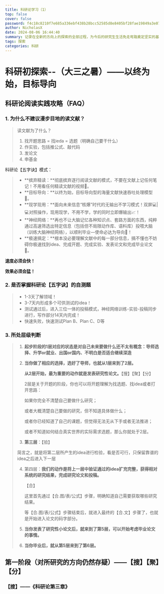 ```yaml
---
title: 科研论学习（1）
top: false
cover: false
password: f4c18c8210f7e685a336ebf438b28bcc52585d8e8405bf28fae19849a3e07c1b
author: NicholasX
date: 2024-08-06 16:44:40
summary: 记录在全新的方向上的探索的全部过程，为今后的研究生生活免走弯路奠定坚实的基础！
tags: 探索 
categories: 科研 
---
```


# 科研初探索--（大三之暑）——以终为始，目标导向

## 科研论阅读实践攻略（FAQ）

### 1. 为什么不建议漫步目地的读文献？

> 读文献为了什么？
>
> 1. 找开题思路 = 找ieda = 选题（明确自己要干什么）
> 2. 作实验，包括推公式、敲代码
> 3. 发论文
> 4. 申基金

科研论【五字诀】模式：

> - **摈弃精读：**彻底摈弃逐行阅读文献的模式，不要在文献上记任何笔记！不用看任何精读文献的视频🚫。
> - **目标导向：**以终为始，目标导向型的海量文献快速吞吐处理模型🎯。
> - **现学现用：**面向未来信息“核爆”时代的无输出不学习模式！双屏💻|💻对照操作，现用现学，不用不学，学的同时立即爆输出📈！
> - **神经网络：**再也不让大脑记忆各种知识点、套路方面的东西，纯粹通过高速筛选出特定信息（包括但不局限动作库、语料库）投喂大脑（训练大脑神经网络），以顺利毕业—使命必达为导向🧭！
> - **极速搞定：**根本没必要理解文献中的每一部分信息，搞不懂也不妨碍你极速找到idea、完成开题、完成实验、发表论文和完成毕业论文📝。

**速度必须会快！**

**效果必须会猛！**

### 2. 是否掌握科研论【五字诀】的自测题

> - 1-3天了解领域！
> - 3-7天内形成多个可供测试的idea！
> - 测试通过后，进入三位一体的投稿模式，神经网络训练-实验-投稿同步进行，写作部分14天内完成！
> - 快速失败，快速测试Plan B、Plan C、D等

### 3. 所处层级判断

> 1. **起步阶段的1层对应的状态是对自己未来要做什么还不太有概念：导师选择、升学or就业、出国or国内、不明白是否适合继续深造**
>
> 2. **当你做了相应的选择，选好了导师，也就从1层来到了2层。** 
>
>    **从2层开始，最为重要的动作就是发表研究性论文。**【搜】【聚】【分】
>
>    2层是关于开题的阶段，你也可以将开题理解为找选题、找idea或者打开思路：
>
>    如果你完全不清楚自己要做什么研究；
>
>    或者大概清楚自己要做的研究，但不知道具体做什么；
>
>    或者你已经知道了自己的课题，但觉得无法无从下手或者无法推进；
>
>    或者不知道如何结合真实世界的实际需求选题，那么你就处于2层。
>
> 3. **第三层**：【验】
>
> 简言之，就是将第二层所产生的idea进行检验，看是否可行，只保留靠谱的idea之后进入下一层
>
> 4. 第四层：**我们的动作是将上一层中验证通过的idea扩充完整，获得相对系统的研究结果，完成研究论文和投稿。**
>
>    【合】
>
>      这里首先通过【合.图/表/公式】步骤，明确知道自己需要获取哪些研究结果。
>
>      等【合.图/表/公式】步骤结束后，就进入最终的【合.文】步骤了，也就是开始进入论文的码字部分。
>
> 5. **当你发表了研究性小论文后，就来到了第5层，可以开始考虑毕业论文的事情。**
>
> 6. **当你毕业后，就从第5层来到了第6层。**



## 第一阶段（对所研究的方向仍然存疑）——【搜】【聚】【分】

### 【搜】——《科研论第三章》
